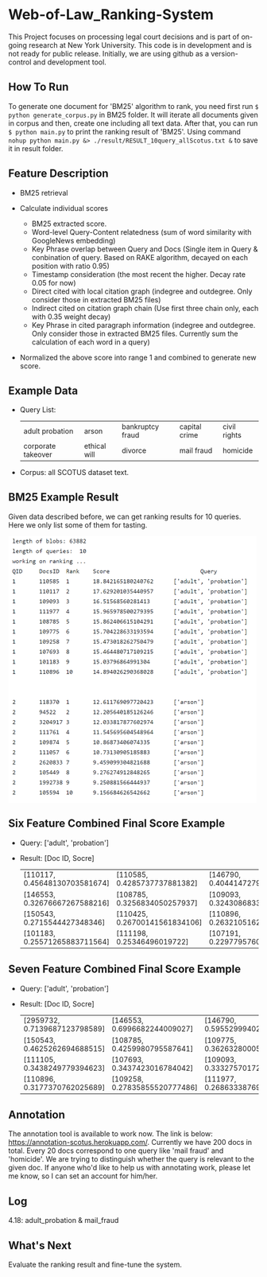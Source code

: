 # Web-of-Law_Ranking-System
This Project focuses on processing legal court decisions and is part of on-going research at New York University. This code is in development and is not ready for public release. Initially, we are using github as a version-control and development tool.

## How To Run
To generate one document for 'BM25' algorithm to rank, you need first run `$ python generate_corpus.py` in BM25 folder. It will iterate all documents given in corpus and then, create one including all text data. After that, you can run `$ python main.py` to print the ranking result of 'BM25'. Using command `nohup python main.py &> ./result/RESULT_10query_allScotus.txt &` to save it in result folder.

## Feature Description
- BM25 retrieval
- Calculate individual scores
  - BM25 extracted score.
  - Word-level Query-Content relatedness (sum of word similarity with GoogleNews embedding)
  - Key Phrase overlap between Query and Docs (Single item in Query & conbination of query. Based on RAKE algorithm, decayed on each position with ratio 0.95)
  - Timestamp consideration (the most recent the higher. Decay rate 0.05 for now)
  - Direct cited with local citation graph (indegree and outdegree. Only consider those in extracted BM25 files)
  - Indirect cited on citation graph chain (Use first three chain only, each with 0.35 weight decay)
  - Key Phrase in cited paragraph information (indegree and outdegree. Only consider those in extracted BM25 files. Currently sum the calculation of each word in a query)
  
- Normalized the above score into range 1 and combined to generate new score.

## Example Data
- Query List:   
  <table>
    <tr>
      <td>adult probation</td>
      <td>arson</td>
      <td>bankruptcy fraud</td>
      <td>capital crime</td>
      <td>civil rights</td>
    </tr>
    <tr>
      <td>corporate takeover</td>
      <td>ethical will</td>
      <td>divorce</td>
      <td>mail fraud</td>
      <td>homicide</td>
    </tr>
  </table>

- Corpus: all SCOTUS dataset text.

## BM25 Example Result
Given data described before, we can get ranking results for 10 queries. Here we only list some of them for tasting.  

<img src="https://github.com/meettyj/Web-of-Law_Ranking-System/raw/master/result/example_result.png" width="500" hegiht="313" align=center />
<!-- ![image](https://github.com/meettyj/Web-of-Law_Ranking-System/raw/master/BM25/result/example_result.png) -->

## Six Feature Combined Final Score Example
- Query: ['adult', 'probation']

- Result: [Doc ID, Socre]
  <table>
    <tr>
      <td>[110117, 0.45648130703581674]</td>
      <td>[110585, 0.4285737737881382]</td>
      <td>[146790, 0.40441472797427647]</td>
      <td>[2959732, 0.34090307630334943]</td>
      <td>[107693, 0.3342951043682529]</td>
    </tr>
    <tr>
      <td>[146553, 0.32676667267588216]</td>
      <td>[108785, 0.3256834050257937]</td>
      <td>[109093, 0.32430868339245533]</td>
      <td>[109775, 0.3084585056242143]</td>
      <td>[111105, 0.2891431612767075]</td>
    </tr>
    <tr>
      <td>[150543, 0.2715544427348346]</td>
      <td>[110425, 0.26700141561834106]</td>
      <td>[110896, 0.2632105162435864]</td>
      <td>[107439, 0.2604221962354819]</td>
      <td>[111977, 0.2599154005857053]</td>
    </tr>
    <tr>
      <td>[101183, 0.25571265883711564]</td>
      <td>[111198, 0.25346496019722]</td>
      <td>[107191, 0.2297795760028584]</td>
      <td>[109258, 0.2238365716979934]</td>
      <td>[109842, 0.176073844381976]</td>
    </tr>
  </table>

## Seven Feature Combined Final Score Example
- Query: ['adult', 'probation']

- Result: [Doc ID, Socre]
  <table>
    <tr>
      <td>[2959732, 0.7139687123798589]</td>
      <td>[146553, 0.6996682244009027]</td>
      <td>[146790, 0.5955299940227667]</td>
      <td>[110585, 0.5284526674835871]</td>
      <td>[110117, 0.5107971667420876]</td>
    </tr>
    <tr>
      <td>[150543, 0.4625262694688515]</td>
      <td>[108785, 0.4259980795587641]</td>
      <td>[109775, 0.3626328000562868]</td>
      <td>[107439, 0.36041351715460673]</td>
      <td>[111198, 0.35382553600583294]</td>
    </tr>
    <tr>
      <td>[111105, 0.3438249779394623]</td>
      <td>[107693, 0.3437423016784042]</td>
      <td>[109093, 0.33327570172525584]</td>
      <td>[107191, 0.3292890826772249]</td>
      <td>[110425, 0.3216467486776624]</td>
    </tr>
    <tr>
      <td>[110896, 0.3177370762025689]</td>
      <td>[109258, 0.27835855520777486]</td>
      <td>[111977, 0.2686333876944729]</td>
      <td>[101183, 0.2645319378239483]</td>
      <td>[109842, 0.185147263099679]</td>
    </tr>
  </table>

## Annotation
The annotation tool is available to work now. The link is below: https://annotation-scotus.herokuapp.com/. Currently we have 200 docs in total. Every 20 docs correspond to one query like 'mail fraud' and 'homicide'. We are trying to distinguish whether the query is relevant to the given doc. If anyone who'd like to help us with annotating work, please let me know, so I can set an account for him/her.

## Log
4.18: adult_probation & mail_fraud

## What's Next
Evaluate the ranking result and fine-tune the system.


